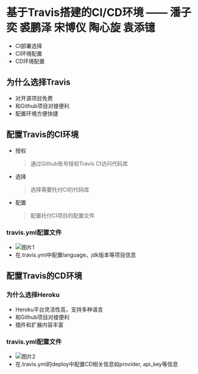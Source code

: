 # 基于Travis搭建的CI/CD环境 —— 潘子奕 裘鹏泽 宋博仪 陶心旋 袁添镱
* CI部署选择
* CI环境配置
* CD环境配置
## 为什么选择Travis
* 对开源项目免费
* 和Github项目对接便利
* 配置环境方便快捷
## 配置Travis的CI环境
* 授权
  > 通过Github账号授权Travis CI访问代码库
* 选择
  > 选择需要托付CI的代码库
* 配置
  > 配置托付CI项目的配置文件
### travis.yml配置文件
  * ![图片1](http://m.qpic.cn/psb?/V12LxBG70sO6H3/.H8f8gxwOM1LJ4wIOQQ5d1rBWungzAB*KB8NI.WEmqk!/b/dDABAAAAAAAA&bo=TwJTAQAAAAADBz0!&rf=viewer_4)
  * 在.travis.yml中配置language，jdk版本等项目信息
## 配置Travis的CD环境
### 为什么选择Heroku
* Heroku平台灵活性高，支持多种语言
* 和Github项目对接便利
* 插件和扩展内容丰富
### travis.yml配置文件
  * ![图片2](http://m.qpic.cn/psb?/V12LxBG70sO6H3/ErOjGVfwx3Rnse2Pq2rpmcoYE7bUuj5jrMvMvs0oM2M!/b/dDABAAAAAAAA&bo=UgJVAQAAAAADFzY!&rf=viewer_4)
  * 在.travis.yml的deploy中配置CD相关信息如provider, api_key等信息
